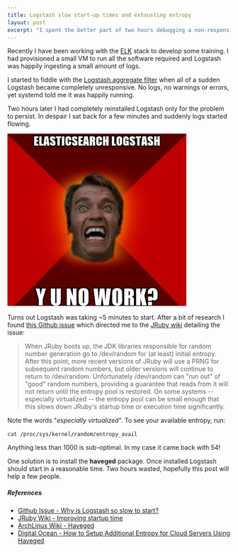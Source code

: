 ```yaml
---
title: Logstash slow start-up times and exhausting entropy
layout: post
excerpt: "I spent the better part of two hours debugging a non-responsive Logstash instance. Turns out it was just slow and /dev/random was the culprit."
---
```


Recently I have been working with the [ELK](https://www.elastic.co/webinars/introduction-elk-stack) stack to develop some training. I had provisioned a small VM to run all the software required and Logstash was happily ingesting a small amount of logs.

I started to fiddle with the [Logstash aggregate filter](https://www.elastic.co/guide/en/logstash/current/plugins-filters-aggregate.html) when all of a sudden Logstash became completely unresponsive. No logs, no warnings or errors, yet systemd told me it was happily running.

Two hours later I had completely reinstalled Logstash only for the problem to persist. In despair I sat back for a few minutes and suddenly logs started flowing.

![Logstash - Y U NO WORK?](/assets/2016/logstash-meme.png "Logstash - Y U NO WORK?")

Turns out Logstash was taking ~5 minutes to start. After a bit of research I found [this Github issue](https://github.com/elastic/logstash/issues/5507) which directed me to the [JRuby wiki](https://github.com/jruby/jruby/wiki/Improving-startup-time#ensure-your-system-has-adequate-entropy) detailing the issue:

> When JRuby boots up, the JDK libraries responsible for random number generation go to /dev/random for (at least) initial entropy. After this point, more recent versions of JRuby will use a PRNG for subsequent random numbers, but older versions will continue to return to /dev/random. Unfortunately /dev/random can "run out" of "good" random numbers, providing a guarantee that reads from it will not return until the entropy pool is restored. On some systems -- especially virtualized -- the entropy pool can be small enough that this slows down JRuby's startup time or execution time significantly.

Note the words "*especially virtualized*". To see your available entropy, run:

```
cat /proc/sys/kernel/random/entropy_avail
```

Anything less than 1000 is sub-optimal. In my case it came back with 54!

One solution is to install the **haveged** package. Once installed Logstash should start in a reasonable time. Two hours wasted, hopefully this post will help a few people.

##### References

* [Github Issue - Why is Logstash so slow to start?](https://github.com/elastic/logstash/issues/5507)
* [JRuby Wiki - Improving startup time](https://github.com/jruby/jruby/wiki/Improving-startup-time#ensure-your-system-has-adequate-entropy)
* [ArchLinux Wiki - Haveged](https://wiki.archlinux.org/index.php/Haveged)
* [Digital Ocean - How to Setup Additional Entropy for Cloud Servers Using Haveged](https://www.digitalocean.com/community/tutorials/how-to-setup-additional-entropy-for-cloud-servers-using-haveged)
